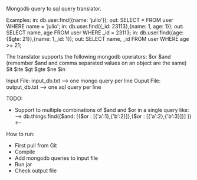 Mongodb query to sql query translator.

Examples:
in: db.user.find({name: 'julio'});
out: SELECT * FROM user WHERE name = ‘julio';
in: db.user.find({_id: 23113},{name: 1, age: 1});
out: SELECT name, age FROM user WHERE _id = 23113;
in: db.user.find({age: {$gte: 21}},{name: 1,_id: 1});
out: SELECT name, _id FROM user WHERE age >= 21;

The translator supports the following mongodb operators:
$or
$and (remember $and and comma separated values on an object are the same)
$lt
$lte
$gt
$gte
$ne
$in

Input File: input_db.txt  --> one mongo query per line
Ouput File: output_db.txt --> one sql query per line

TODO:
- Support to multiple combinations of $and and $or in a single query like:
 --> db.things.find({$and: [{$or : [{'a':1},{'b':2}]},{$or : [{'a':2},{'b':3}]}] })  <--

How to run:

- First pull from Git
- Compile
- Add mongodb queries to input file
- Run jar
- Check output file
